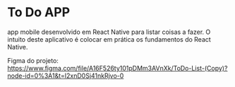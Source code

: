 # To Do APP

app mobile desenvolvido em React Native para listar coisas a fazer. O intuito deste aplicativo é colocar em prática os fundamentos do React Native.


Figma do projeto: https://www.figma.com/file/A16F526ty101pDMm3AVnXk/ToDo-List-(Copy)?node-id=0%3A1&t=I2xnD0Sj41nkRjvo-0